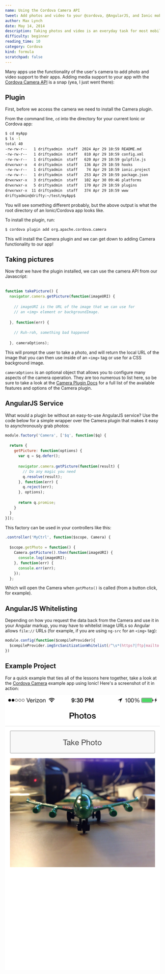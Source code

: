 ```yaml
---
name: Using the Cordova Camera API
tweet: Add photos and video to your @cordova, @AngularJS, and Ionic mobile apps
author: Max Lynch
date: May 14, 2014
description: Taking photos and video is an everyday task for most mobile users. Learn how to easily add photo and video functionality to your apps with the Cordova Camera API.
difficulty: beginner
reading_time: 10
category: Cordova
kind: formula
scratchpad: false
---
```


Many apps use the functionality of the user's camera to add photo and video support to their apps. Adding media support to your app with the [Cordova Camera API](http://plugins.cordova.io/#/package/org.apache.cordova.camera) is a snap (yea, I just went there):

## Plugin

First, before we access the camera we need to install the Camera plugin. 

From the command line, `cd` into the directory for your current Ionic or Cordova app:

~~~bash
$ cd myApp
$ ls -l
total 40
-rw-rw-r--   1 driftyadmin  staff  2024 Apr 29 10:59 README.md
-rw-rw-r--   1 driftyadmin  staff   810 Apr 29 10:59 config.xml
-rw-rw-r--   1 driftyadmin  staff   620 Apr 29 10:59 gulpfile.js
drwxrwxr-x   4 driftyadmin  staff   136 Apr 29 10:59 hooks
-rw-rw-r--   1 driftyadmin  staff    74 Apr 29 10:59 ionic.project
-rw-rw-r--   1 driftyadmin  staff   253 Apr 29 10:59 package.json
drwxrwxr-x   3 driftyadmin  staff   102 Apr 30 09:46 platforms
drwxrwxr-x   5 driftyadmin  staff   170 Apr 29 10:59 plugins
drwxrwxr-x  11 driftyadmin  staff   374 Apr 29 10:59 www
driftyadmin@drifty:~/test/myApp$
~~~

You will see something different probably, but the above output is what the root directory of an Ionic/Cordova app looks like.

To install the plugin, run:

~~~bash
$ cordova plugin add org.apache.cordova.camera
~~~

This will install the Camera plugin and we can get down to adding Camera functionality to our app!

## Taking pictures

Now that we have the plugin installed, we can use the camera API from our Javascript:

~~~js

function takePicture() {
  navigator.camera.getPicture(function(imageURI) {

    // imageURI is the URL of the image that we can use for
    // an <img> element or backgroundImage.

  }, function(err) {

    // Ruh-roh, something bad happened

  }, cameraOptions);

~~~

This will prompt the user to take a photo, and will return the local URL of the image that you can then use inside of an `<img>` tag or use for a CSS background image.

`cameraOptions` is an optional object that allows you to configure many aspects of the camera operation. They are too numerous to list here, so be sure to take a look at the [Camera Plugin Docs](https://github.com/apache/cordova-plugin-camera/blob/master/doc/index.md) for a full list of the available features and options of the Camera plugin.

## AngularJS Service

What would a plugin be without an easy-to-use AngularJS service? Use the code below for a simple wrapper over the Camera plugin that makes it easy to asynchronously grab photos:

~~~js
module.factory('Camera', ['$q', function($q) {

  return {
    getPicture: function(options) {
      var q = $q.defer();

      navigator.camera.getPicture(function(result) {
        // Do any magic you need
        q.resolve(result);
      }, function(err) {
        q.reject(err);
      }, options);

      return q.promise;
    }
  }
}]);
~~~

This factory can be used in your controllers like this:

~~~js
.controller('MyCtrl', function($scope, Camera) {

  $scope.getPhoto = function() {
    Camera.getPicture().then(function(imageURI) {
      console.log(imageURI);
    }, function(err) {
      console.err(err);
    });
  };

~~~

Which will open the Camera when `getPhoto()` is called (from a button click, for example).

## AngularJS Whitelisting

Depending on how you request the data back from the Camera and use it in your Angular markup, you may have to whitelist image URLs so Angular allows `file://` URLs (for example, if you are using `ng-src` for an `<img>` tag):

~~~js
module.config(function($compileProvider){
  $compileProvider.imgSrcSanitizationWhitelist(/^\s*(https?|ftp|mailto|file|tel):/);
})
~~~

## Example Project

For a quick example that ties all of the lessons here together, take a look at the [Cordova Camera](https://github.com/driftyco/ionic-example-cordova-camera) example app using Ionic! Here's a screenshot of it in action:

<img src="/img/formulas/camera/photo.png" class="screenshot">
